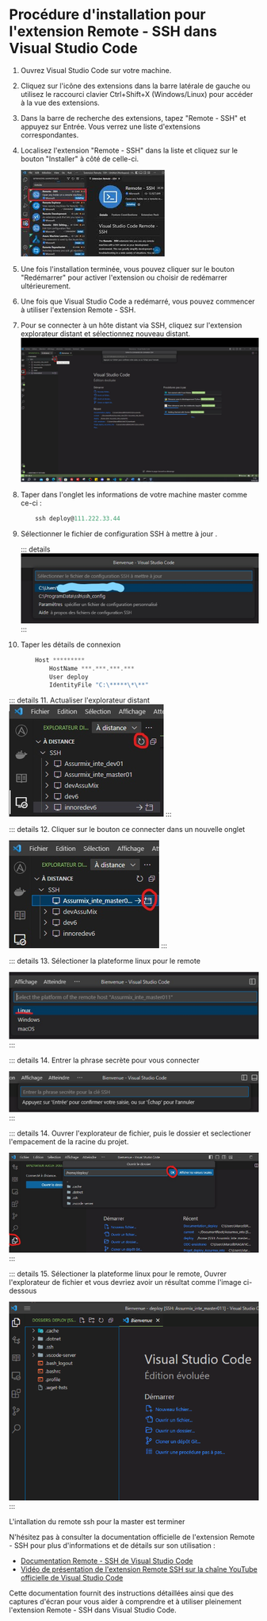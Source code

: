 # Procédure d'installation pour l'extension Remote - SSH dans Visual Studio Code

1. Ouvrez Visual Studio Code sur votre machine.

2. Cliquez sur l'icône des extensions dans la barre latérale de gauche ou utilisez le raccourci clavier Ctrl+Shift+X (Windows/Linux) pour accéder à la vue des extensions.

3. Dans la barre de recherche des extensions, tapez "Remote - SSH" et appuyez sur Entrée. Vous verrez une liste d'extensions correspondantes.

4. Localisez l'extension "Remote - SSH" dans la liste et cliquez sur le bouton "Installer" à côté de celle-ci.
   
   ![An image](images\remotessh1.jpg)

5. Une fois l'installation terminée, vous pouvez cliquer sur le bouton "Redémarrer" pour activer l'extension ou choisir de redémarrer ultérieurement.

6. Une fois que Visual Studio Code a redémarré, vous pouvez commencer à utiliser l'extension Remote - SSH.

7. Pour se connecter à un hôte distant via SSH, cliquez sur l'extension explorateur distant et sélectionnez nouveau distant.
![An image](images\remotessh2.jpg)

8. Taper dans l'onglet les informations de votre machine master comme ce-ci : 
    ```js
        ssh deploy@111.222.33.44
    ```


9. Sélectionner le fichier de configuration SSH à mettre à jour .

    ::: details 
      ![An image](images\remotessh3.jpg)
    :::
  

10. Taper les détails de connexion
    ```js
        Host *********
            HostName ***.***.***.***
            User deploy
            IdentityFile "C:\*****\*\**"
    ```

::: details 11. Actualiser l'explorateur distant
![An image](images\remotessh5.jpg)
:::

::: details 12. Cliquer sur le bouton ce connecter dans un nouvelle onglet 

![An image](images\remotessh6.jpg)
:::

::: details 13. Sélectioner la plateforme linux pour le remote

![An image](images\remotessh7.jpg)
:::

::: details 14. Entrer la phrase secrète pour vous connecter

![An image](images\remotessh8.png)
:::

::: details 14. Ouvrer l'explorateur de fichier, puis le dossier et seclectioner l'empacement de la racine du projet.

![An image](images\remotessh9.jpg)
:::

    
::: details 15. Sélectioner la plateforme linux pour le remote, Ouvrer l'explorateur de fichier  et vous devriez avoir un résultat comme l'image ci-dessous

![An image](images\remotessh10.png)
:::

L'intallation du remote ssh pour la master est terminer 

N'hésitez pas à consulter la documentation officielle de l'extension Remote - SSH pour plus d'informations et de détails sur son utilisation :

- [Documentation Remote - SSH de Visual Studio Code](https://code.visualstudio.com/docs/remote/ssh)
- [Vidéo de présentation de l'extension Remote SSH sur la chaîne YouTube officielle de Visual Studio Code](https://www.youtube.com/watch?v=rh1Ag41J6IA)

Cette documentation fournit des instructions détaillées ainsi que des captures d'écran pour vous aider à comprendre et à utiliser pleinement l'extension Remote - SSH dans Visual Studio Code.